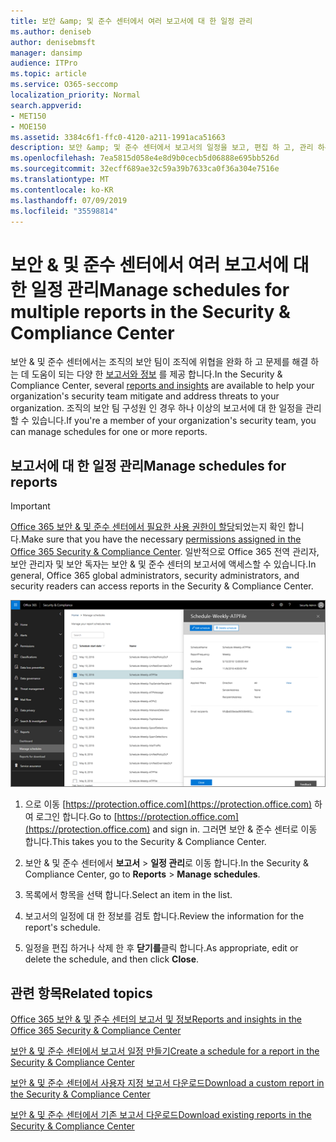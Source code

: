 ```yaml
---
title: 보안 &amp; 및 준수 센터에서 여러 보고서에 대 한 일정 관리
ms.author: deniseb
author: denisebmsft
manager: dansimp
audience: ITPro
ms.topic: article
ms.service: O365-seccomp
localization_priority: Normal
search.appverid:
- MET150
- MOE150
ms.assetid: 3384c6f1-ffc0-4120-a211-1991aca51663
description: 보안 &amp; 및 준수 센터에서 보고서의 일정을 보고, 편집 하 고, 관리 하는 방법에 대해 알아봅니다.
ms.openlocfilehash: 7ea5815d058e4e8d9b0cecb5d06888e695bb526d
ms.sourcegitcommit: 32ecff689ae32c59a39b7633ca0f36a304e7516e
ms.translationtype: MT
ms.contentlocale: ko-KR
ms.lasthandoff: 07/09/2019
ms.locfileid: "35598814"
---
```

# <a name="manage-schedules-for-multiple-reports-in-the-security-amp-compliance-center"></a><span data-ttu-id="f694f-103">보안 &amp; 및 준수 센터에서 여러 보고서에 대 한 일정 관리</span><span class="sxs-lookup"><span data-stu-id="f694f-103">Manage schedules for multiple reports in the Security &amp; Compliance Center</span></span>

<span data-ttu-id="f694f-104">보안 &amp; 및 준수 센터에서는 조직의 보안 팀이 조직에 위협을 완화 하 고 문제를 해결 하는 데 도움이 되는 다양 한 [보고서와 정보](reports-and-insights-in-security-and-compliance.md) 를 제공 합니다.</span><span class="sxs-lookup"><span data-stu-id="f694f-104">In the Security &amp; Compliance Center, several [reports and insights](reports-and-insights-in-security-and-compliance.md) are available to help your organization's security team mitigate and address threats to your organization.</span></span> <span data-ttu-id="f694f-105">조직의 보안 팀 구성원 인 경우 하나 이상의 보고서에 대 한 일정을 관리할 수 있습니다.</span><span class="sxs-lookup"><span data-stu-id="f694f-105">If you're a member of your organization's security team, you can manage schedules for one or more reports.</span></span> 
  
## <a name="manage-schedules-for-reports"></a><span data-ttu-id="f694f-106">보고서에 대 한 일정 관리</span><span class="sxs-lookup"><span data-stu-id="f694f-106">Manage schedules for reports</span></span>

> [!IMPORTANT]
> <span data-ttu-id="f694f-107">[Office 365 보안 &amp; 및 준수 센터에서 필요한 사용 권한이 할당](permissions-in-the-security-and-compliance-center.md)되었는지 확인 합니다.</span><span class="sxs-lookup"><span data-stu-id="f694f-107">Make sure that you have the necessary [permissions assigned in the Office 365 Security &amp; Compliance Center](permissions-in-the-security-and-compliance-center.md).</span></span> <span data-ttu-id="f694f-108">일반적으로 Office 365 전역 관리자, 보안 관리자 및 보안 독자는 보안 &amp; 및 준수 센터의 보고서에 액세스할 수 있습니다.</span><span class="sxs-lookup"><span data-stu-id="f694f-108">In general, Office 365 global administrators, security administrators, and security readers can access reports in the Security &amp; Compliance Center.</span></span> 
  
![보안 &amp; 및 준수 센터에서 보고서 \> 일정 관리를 선택 합니다.](media/efa5e2f9-bf73-4f85-acea-f1ca7e2bca5e.png)

1. <span data-ttu-id="f694f-110">으로 이동 [https://protection.office.com](https://protection.office.com) 하 여 로그인 합니다.</span><span class="sxs-lookup"><span data-stu-id="f694f-110">Go to [https://protection.office.com](https://protection.office.com) and sign in.</span></span> <span data-ttu-id="f694f-111">그러면 보안 & 준수 센터로 이동 합니다.</span><span class="sxs-lookup"><span data-stu-id="f694f-111">This takes you to the Security & Compliance Center.</span></span>

2. <span data-ttu-id="f694f-112">보안 &amp; 및 준수 센터에서 **보고서** \> **일정 관리**로 이동 합니다.</span><span class="sxs-lookup"><span data-stu-id="f694f-112">In the Security &amp; Compliance Center, go to **Reports** \> **Manage schedules**.</span></span>
    
3. <span data-ttu-id="f694f-113">목록에서 항목을 선택 합니다.</span><span class="sxs-lookup"><span data-stu-id="f694f-113">Select an item in the list.</span></span>
    
4. <span data-ttu-id="f694f-114">보고서의 일정에 대 한 정보를 검토 합니다.</span><span class="sxs-lookup"><span data-stu-id="f694f-114">Review the information for the report's schedule.</span></span>
    
5. <span data-ttu-id="f694f-115">일정을 편집 하거나 삭제 한 후 **닫기를**클릭 합니다.</span><span class="sxs-lookup"><span data-stu-id="f694f-115">As appropriate, edit or delete the schedule, and then click **Close**.</span></span>
    
## <a name="related-topics"></a><span data-ttu-id="f694f-116">관련 항목</span><span class="sxs-lookup"><span data-stu-id="f694f-116">Related topics</span></span>

[<span data-ttu-id="f694f-117">Office 365 보안 &amp; 및 준수 센터의 보고서 및 정보</span><span class="sxs-lookup"><span data-stu-id="f694f-117">Reports and insights in the Office 365 Security &amp; Compliance Center</span></span>](reports-and-insights-in-security-and-compliance.md)
  
[<span data-ttu-id="f694f-118">보안 &amp; 및 준수 센터에서 보고서 일정 만들기</span><span class="sxs-lookup"><span data-stu-id="f694f-118">Create a schedule for a report in the Security &amp; Compliance Center</span></span>](create-a-schedule-for-a-report.md)
  
[<span data-ttu-id="f694f-119">보안 &amp; 및 준수 센터에서 사용자 지정 보고서 다운로드</span><span class="sxs-lookup"><span data-stu-id="f694f-119">Download a custom report in the Security &amp; Compliance Center</span></span>](set-up-and-download-a-custom-report.md)
  
[<span data-ttu-id="f694f-120">보안 &amp; 및 준수 센터에서 기존 보고서 다운로드</span><span class="sxs-lookup"><span data-stu-id="f694f-120">Download existing reports in the Security &amp; Compliance Center</span></span>](download-existing-reports.md)
  

